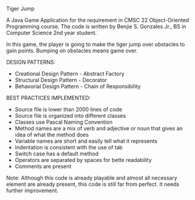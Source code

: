 Tiger Jump


A Java Game Application for the requirement in CMSC 22 Object-Oriented Programming course. The code is written by Benjie S. Gonzales Jr., BS in Computer Science 2nd year student.

In this game, the player is going to make the tiger jump over obstacles to gain points. Bumping on obstacles means game over.

DESIGN PATTERNS:
* Creational Design Pattern - Abstract Factory
* Structural Design Pattern - Decorator
* Behavorial Design Pattern - Chain of Responsibility

BEST PRACTICES IMPLEMENTED:
* Source file is lower than 2000 lines of code
* Source file is organized into different classes
* Classes use Pascal Naming Convention
* Method names are a mix of verb and adjective or noun that gives an idea of what the method does
* Variable names are short and easily tell what it represents
* Indentation is consistent with the use of tab
* Switch case has a default method
* Operators are separated by spaces for bette readability
* Comments are present

Note: Although this code is already playable and almost all necessary element are already present, this code is still far from perfect. It needs further improvement.

